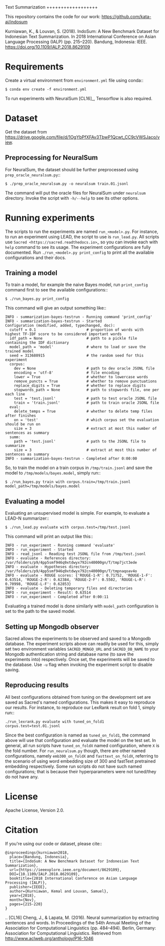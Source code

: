 Text Summarization
++++++++++++++++++

This repository contains the code for our work: https://github.com/kata-ai/indosum

Kurniawan, K., & Louvan, S. (2018). IndoSum: A New Benchmark Dataset for Indonesian Text Summarization. In 2018 International Conference on Asian Language Processing (IALP) (pp. 215–220). Bandung, Indonesia: IEEE. https://doi.org/10.1109/IALP.2018.8629109

Requirements
============

Create a virtual environment from ``environment.yml`` file using conda::

    $ conda env create -f environment.yml

To run experiments with NeuralSum [CL16]_, Tensorflow is also required.

Dataset
=======

Get the dataset from https://drive.google.com/file/d/1OgYbPfXFAv3TbwP1Qcwt_CC9cVWSJaco/view.

Preprocessing for NeuralSum
---------------------------

For NeuralSum, the dataset should be further preprocessed using ``prep_oracle_neuralsum.py``::

    $ ./prep_oracle_neuralsum.py -o neuralsum train.01.jsonl

The command will put the oracle files for NeuralSum under ``neuralsum`` directory. Invoke the script with ``-h/--help`` to see its other options.

Running experiments
===================

The scripts to run the experiments are named ``run_<model>.py``. For instance, to run an experiment using LEAD, the script to use is ``run_lead.py``. All scripts use `Sacred <https://sacred.readthedocs.io>`_ so you can invoke each with ``help`` command to see its usage. The experiment configurations are fully documented. Run ``./run_<model>.py print_config`` to print all the available configurations and their docs.

Training a model
----------------

To train a model, for example the naive Bayes model, run ``print_config`` command first to see the available configurations::

    $ ./run_bayes.py print_config

This command will give an output something like::

    INFO - summarization-bayes-testrun - Running command 'print_config'
    INFO - summarization-bayes-testrun - Started
    Configuration (modified, added, typechanged, doc):
      cutoff = 0.1                       # proportion of words with highest TF-IDF score to be considered important words
      idf_path = None                    # path to a pickle file containing the IDF dictionary
      model_path = 'model'               # where to load or save the trained model
      seed = 313680915                   # the random seed for this experiment
      corpus:
        dev = None                       # path to dev oracle JSONL file
        encoding = 'utf-8'               # file encoding
        lower = True                     # whether to lowercase words
        remove_puncts = True             # whether to remove punctuations
        replace_digits = True            # whether to replace digits
        stopwords_path = None            # path to stopwords file, one per each line
        test = 'test.jsonl'              # path to test oracle JSONL file
        train = 'train.jsonl'            # path to train oracle JSONL file
      eval:
        delete_temps = True              # whether to delete temp files after finishes
        on = 'test'                      # which corpus set the evaluation should be run on
        size = 3                         # extract at most this number of sentences as summary
      summ:
        path = 'test.jsonl'              # path to the JSONL file to summarize
        size = 3                         # extract at most this number of sentences as summary
    INFO - summarization-bayes-testrun - Completed after 0:00:00

So, to train the model on a train corpus in ``/tmp/train.jsonl`` and save the model to ``/tmp/models/bayes.model``, simply run::

    $ ./run_bayes.py train with corpus.train=/tmp/train.jsonl model_path=/tmp/models/bayes.model

Evaluating a model
------------------

Evaluating an unsupervised model is simple. For example, to evaluate a LEAD-N summarizer::

    $ ./run_lead.py evaluate with corpus.test=/tmp/test.jsonl

This command will print an output like this::

    INFO - run_experiment - Running command 'evaluate'
    INFO - run_experiment - Started
    INFO - read_jsonl - Reading test JSONL file from /tmp/test.jsonl
    INFO - evaluate - References directory: /var/folders/p9/4pp5smf946q9xtdwyx792cn40000gn/T/tmp7jct3ede
    INFO - evaluate - Hypotheses directory: /var/folders/p9/4pp5smf946q9xtdwyx792cn40000gn/T/tmpnaqoav4o
    INFO - evaluate - ROUGE scores: {'ROUGE-1-R': 0.71752, 'ROUGE-1-F': 0.63514, 'ROUGE-2-R': 0.62384, 'ROUGE-2-F': 0.5502, 'ROUGE-L-R': 0.70998, 'ROUGE-L-F': 0.62853}
    INFO - evaluate - Deleting temporary files and directories
    INFO - run_experiment - Result: 0.63514
    INFO - run_experiment - Completed after 0:00:11

Evaluating a trained model is done similarly with ``model_path`` configuration is set to the path to the saved model.

Setting up Mongodb observer
---------------------------

Sacred allows the experiments to be observed and saved to a Mongodb database. The experiment scripts above can readily be used for this, simply set two environment variables ``SACRED_MONGO_URL`` and ``SACRED_DB_NAME`` to your Mongodb authentication string and database name (to save the experiments into) respectively. Once set, the experiments will be saved to the database. Use ``-u`` flag when invoking the experiment script to disable saving.

Reproducing results
-------------------

All best configurations obtained from tuning on the development set are saved as Sacred's named configurations. This makes it easy to reproduce our results. For instance, to reproduce our LexRank result on fold 1, simply run::

    ./run_lexrank.py evaluate with tuned_on_fold1 corpus.test=test.01.jsonl

Since the best configuration is named as ``tuned_on_fold1``, the command above will use that configuration and evaluate the model on the test set. In general, all run scripts have ``tuned_on_foldX`` named configuration, where ``X`` is the fold number. For ``run_neuralsum.py`` though, there are other named configurations, namely ``emb300_on_foldX`` and ``fasttext_on_foldX``, referring to the scenario of using word embedding size of 300 and fastText pretrained embedding respectively. Some run scripts do not have such named configurations; that is because their hyperparameters were not tuned/they do not have any.

License
=======

Apache License, Version 2.0.

Citation
========

If you're using our code or dataset, please cite::

    @inproceedings{kurniawan2018,
      place={Bandung, Indonesia},
      title={IndoSum: A New Benchmark Dataset for Indonesian Text Summarization},
      url={https://ieeexplore.ieee.org/document/8629109},
      DOI={10.1109/IALP.2018.8629109},
      booktitle={2018 International Conference on Asian Language Processing (IALP)},
      publisher={IEEE},
      author={Kurniawan, Kemal and Louvan, Samuel},
      year={2018},
      month={Nov},
      pages={215-220}
    }


.. [CL16] Cheng, J., & Lapata, M. (2016). Neural summarization by extracting sentences and words. In Proceedings of the 54th Annual Meeting of the Association for Computational Linguistics (pp. 484–494). Berlin, Germany: Association for Computational Linguistics. Retrieved from http://www.aclweb.org/anthology/P16-1046